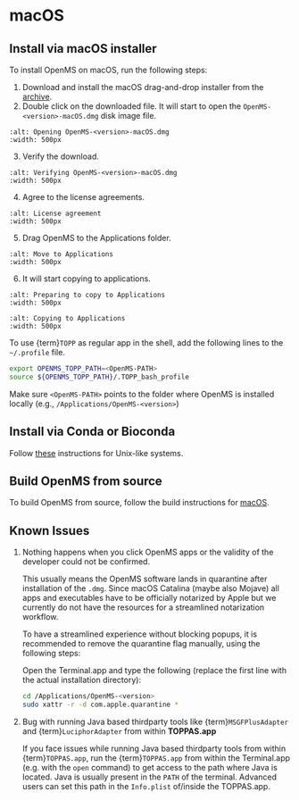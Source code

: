 macOS
====================

## Install via macOS installer

To install OpenMS on macOS, run the following steps:

1. Download and install the macOS drag-and-drop installer from the [archive](https://abibuilder.cs.uni-tuebingen.de/archive/openms/OpenMSInstaller/release/latest/).
2. Double click on the downloaded file. It will start to open the `OpenMS-<version>-macOS.dmg` disk image file.

```{image} ../images/installations/macos/opening-openms2-8-macos.png
:alt: Opening OpenMS-<version>-macOS.dmg
:width: 500px
```

3. Verify the download.

```{image} ../images/installations/macos/verifying-openms2-8-macos.png
:alt: Verifying OpenMS-<version>-macOS.dmg
:width: 500px
```

4. Agree to the license agreements.

```{image} ../images/installations/macos/license-agreements.png
:alt: License agreement
:width: 500px
```

5. Drag OpenMS to the Applications folder.

```{image} ../images/installations/macos/move-openms-to-applications.png
:alt: Move to Applications
:width: 500px
```

6. It will start copying to applications.

```{image} ../images/installations/macos/preparing-to-copy-to-applications.png
:alt: Preparing to copy to Applications
:width: 500px
```

```{image} ../images/installations/macos/copying-to-applications.png
:alt: Copying to Applications
:width: 500px
```


To use {term}`TOPP` as regular app in the shell, add the following lines to the `~/.profile` file.

```bash
export OPENMS_TOPP_PATH=<OpenMS-PATH>
source ${OPENMS_TOPP_PATH}/.TOPP_bash_profile
```

Make sure `<OpenMS-PATH>` points to the folder where OpenMS is installed locally (e.g., `/Applications/OpenMS-<version>`)

## Install via Conda or Bioconda

Follow [these](./installation-on-gnu-linux.md#install-via-conda) instructions for Unix-like systems.


## Build OpenMS from source

To build OpenMS from source, follow the build instructions for [macOS](https://abibuilder.informatik.uni-tuebingen.de/archive/openms/Documentation/release/latest/html/install_mac.html).


## Known Issues

1. Nothing happens when you click OpenMS apps or the validity of the developer could not be confirmed.
   
   This usually means the OpenMS software lands in quarantine after installation of the `.dmg`.
   Since macOS Catalina (maybe also Mojave) all apps and executables have to be officially notarized by Apple but we
   currently do not have the resources for a streamlined notarization workflow.

   To have a streamlined experience without blocking popups, it is recommended to remove the quarantine flag manually,
   using the following steps:

   Open the Terminal.app and type the following (replace the first line with the actual installation directory):
   ```bash
   cd /Applications/OpenMS-<version>
   sudo xattr -r -d com.apple.quarantine *
   ```
   
2. Bug with running Java based thirdparty tools like {term}`MSGFPlusAdapter` and {term}`LuciphorAdapter` from within **TOPPAS.app**

   If you face issues while running Java based thirdparty tools from within {term}`TOPPAS.app`, run the {term}`TOPPAS.app`
   from within the Terminal.app (e.g. with the `open` command) to get access to the path where Java is located.
   Java is usually present in the `PATH` of the terminal. Advanced users can set this path in the `Info.plist` of/inside
   the TOPPAS.app.
